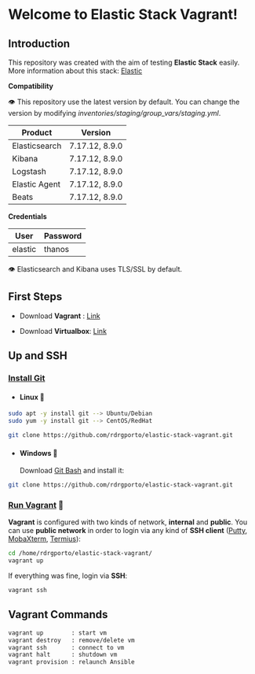 # Welcome to Elastic Stack Vagrant!

## Introduction

This repository was created with the aim of testing **Elastic Stack** easily. More information about this stack: [Elastic](https://www.elastic.co/)

**Compatibility**

:eye: This repository use the latest version by default. You can change the version by modifying *inventories/staging/group_vars/staging.yml*.

| Product       | Version        |
| ------------- | -------------  |
| Elasticsearch | 7.17.12, 8.9.0 |
| Kibana        | 7.17.12, 8.9.0 |
| Logstash      | 7.17.12, 8.9.0 |
| Elastic Agent | 7.17.12, 8.9.0 |
| Beats         | 7.17.12, 8.9.0 |

**Credentials**

| User          | Password      |
| ------------- | ------------- |
| elastic       | thanos        |

:eye: Elasticsearch and Kibana uses TLS/SSL by default.

## First Steps

* Download **Vagrant** : [Link](https://www.vagrantup.com/downloads.html)

- Download **Virtualbox**: [Link](https://www.virtualbox.org/wiki/Downloads)

## Up and SSH

### <u>Install Git</u>

- #### Linux :penguin:

```bash
sudo apt -y install git --> Ubuntu/Debian
sudo yum -y install git --> CentOS/RedHat

git clone https://github.com/rdrgporto/elastic-stack-vagrant.git
```

- #### Windows :checkered_flag:

  Download [Git Bash](https://gitforwindows.org/) and install it:

```bash
git clone https://github.com/rdrgporto/elastic-stack-vagrant.git
```

### <u>Run Vagrant</u> :rocket:

**Vagrant** is configured with two kinds of network, **internal** and **public**. You can use **public network** in order to login via any kind of **SSH client** ([Putty](https://www.putty.org/), [MobaXterm](https://mobaxterm.mobatek.net/), [Termius](https://www.termius.com/)):

```bash
cd /home/rdrgporto/elastic-stack-vagrant/
vagrant up
```

If everything was fine, login via **SSH**:

```bash
vagrant ssh
```

## Vagrant Commands

```bash
vagrant up        : start vm
vagrant destroy   : remove/delete vm
vagrant ssh       : connect to vm
vagrant halt      : shutdown vm
vagrant provision : relaunch Ansible
```
